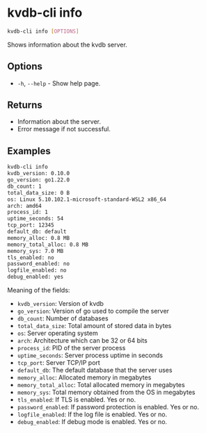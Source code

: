 # kvdb-cli info

```sh
kvdb-cli info [OPTIONS]
```

Shows information about the kvdb server.

## Options

- `-h`, `--help` - Show help page.

## Returns

- Information about the server.
- Error message if not successful.

## Examples

```sh
kvdb-cli info
kvdb_version: 0.10.0
go_version: go1.22.0
db_count: 1
total_data_size: 0 B
os: Linux 5.10.102.1-microsoft-standard-WSL2 x86_64
arch: amd64
process_id: 1
uptime_seconds: 54
tcp_port: 12345
default_db: default
memory_alloc: 0.8 MB
memory_total_alloc: 0.8 MB
memory_sys: 7.0 MB
tls_enabled: no
password_enabled: no
logfile_enabled: no
debug_enabled: yes
```

Meaning of the fields:

- `kvdb_version`: Version of kvdb
- `go_version`: Version of go used to compile the server
- `db_count`: Number of databases
- `total_data_size`: Total amount of stored data in bytes
- `os`: Server operating system
- `arch`: Architecture which can be 32 or 64 bits
- `process_id`: PID of the server process
- `uptime_seconds`: Server process uptime in seconds
- `tcp_port`: Server TCP/IP port
- `default_db`: The default database that the server uses
- `memory_alloc`: Allocated memory in megabytes
- `memory_total_alloc`: Total allocated memory in megabytes
- `memory_sys`: Total memory obtained from the OS in megabytes
- `tls_enabled`: If TLS is enabled. Yes or no.
- `password_enabled`: If password protection is enabled. Yes or no.
- `logfile_enabled`: If the log file is enabled. Yes or no.
- `debug_enabled`: If debug mode is enabled. Yes or no.
